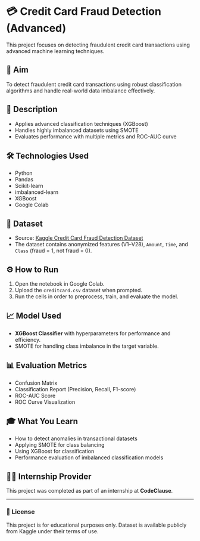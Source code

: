 
# 💳 Credit Card Fraud Detection (Advanced)

This project focuses on detecting fraudulent credit card transactions using advanced machine learning techniques.

## 🚀 Aim
To detect fraudulent credit card transactions using robust classification algorithms and handle real-world data imbalance effectively.

## 📝 Description
- Applies advanced classification techniques (XGBoost)
- Handles highly imbalanced datasets using SMOTE
- Evaluates performance with multiple metrics and ROC-AUC curve

## 🛠️ Technologies Used
- Python
- Pandas
- Scikit-learn
- imbalanced-learn
- XGBoost
- Google Colab

## 📂 Dataset
- Source: [Kaggle Credit Card Fraud Detection Dataset](https://www.kaggle.com/datasets/mlg-ulb/creditcardfraud)
- The dataset contains anonymized features (V1–V28), `Amount`, `Time`, and `Class` (fraud = 1, not fraud = 0).

## ⚙️ How to Run
1. Open the notebook in Google Colab.
2. Upload the `creditcard.csv` dataset when prompted.
3. Run the cells in order to preprocess, train, and evaluate the model.

## 📈 Model Used
- **XGBoost Classifier** with hyperparameters for performance and efficiency.
- SMOTE for handling class imbalance in the target variable.

## 📊 Evaluation Metrics
- Confusion Matrix
- Classification Report (Precision, Recall, F1-score)
- ROC-AUC Score
- ROC Curve Visualization

## 🎓 What You Learn
- How to detect anomalies in transactional datasets
- Applying SMOTE for class balancing
- Using XGBoost for classification
- Performance evaluation of imbalanced classification models

## 👨‍💻 Internship Provider
This project was completed as part of an internship at **CodeClause**.

---

### 📎 License
This project is for educational purposes only. Dataset is available publicly from Kaggle under their terms of use.
